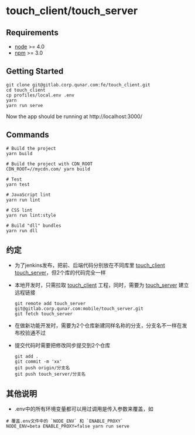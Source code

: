 # touch_client/touch_server

## Requirements

* [node](https://nodejs.org/en/) >= 4.0
* [npm](https://www.npmjs.com/) >= 3.0


## Getting Started

  ```
  git clone git@gitlab.corp.qunar.com:fe/touch_client.git
  cd touch_client
  cp profiles/local.env .env
  yarn
  yarn run serve
  ```

  Now the app should be running at http://localhost:3000/

## Commands
  ```
  # Build the project
  yarn build

  # Build the project with CDN_ROOT
  CDN_ROOT=//mycdn.com/ yarn build

  # Test
  yarn test

  # JavaScript lint
  yarn run lint

  # CSS lint
  yarn run lint:style

  # Build "dll" bundles
  yarn run dll
  ```

## 约定
* 为了jenkins发布，把前、后端代码分别放在不同库里 [touch_client](http://gitlab.corp.qunar.com/fe/touch_client) [touch_server](http://gitlab.corp.qunar.com/mobile/touch_server)，但2个库的代码完全一样
* 本地开发时，只需拉取 [touch_client](http://gitlab.corp.qunar.com/fe/touch_client) 工程，同时，需要为 [touch_server](http://gitlab.corp.qunar.com/mobile/touch_server)  建立远程链接

  ```
  git remote add touch_server git@gitlab.corp.qunar.com:mobile/touch_server.git
  git fetch touch_server
  ```
* 在做新功能开发时，需要为2个仓库新建同样名称的分支，分支名不一样在发布校验通不过
* 提交代码时需要把修改同步提交到2个仓库

  ```
  git add .
  git commit -m 'xx'
  git push origin/分支名
  git push touch_server/分支名
  ```

## 其他说明
* .env中的所有环境变量都可以用过调用是传入参数来覆盖，如

```
# 覆盖.env文件中的 `NODE_ENV` 和 `ENABLE_PROXY`
NODE_ENV=beta ENABLE_PROXY=false yarn run serve
```
